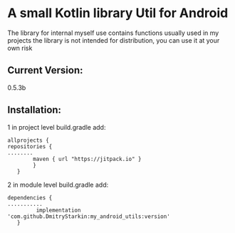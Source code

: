 # A small Kotlin library Util for Android

The library for internal myself use
contains functions usually used in my projects
the library is not intended for distribution, you can use it at your own risk


## Current Version:

0.5.3b

## Installation:

1 in project level build.gradle add:
```
allprojects {
repositories {
........
        maven { url "https://jitpack.io" }
        }
   }
```

2 in module level build.gradle add:
```
dependencies {
...........
         implementation 'com.github.DmitryStarkin:my_android_utils:version'
   }
```

